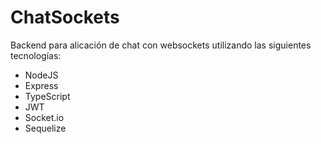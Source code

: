 # ChatSockets
Backend para alicación de chat con websockets utilizando las siguientes tecnologías:
- NodeJS
- Express
- TypeScript
- JWT
- Socket.io
- Sequelize
